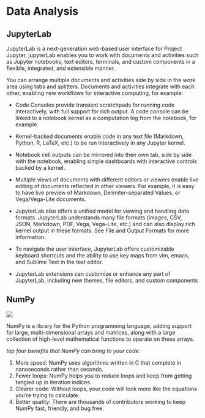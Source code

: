 # Data Analysis

## JupyterLab

JupyterLab is a next-generation web-based user interface for Project Jupyter, jupyterLab enables you to work with documents and activities such as Jupyter notebooks, text editors, terminals, and custom components in a flexible, integrated, and extensible manner.


You can arrange multiple documents and activities side by side in the work area using tabs and splitters. Documents and activities integrate with each other, enabling new workflows for interactive computing, for example:

- Code Consoles provide transient scratchpads for running code interactively, with full support for rich output. A code console can be linked to a notebook kernel as a computation log from the notebook, for example.

- Kernel-backed documents enable code in any text file (Markdown, Python, R, LaTeX, etc.) to be run interactively in any Jupyter kernel.

- Notebook cell outputs can be mirrored into their own tab, side by side with the notebook, enabling simple dashboards with interactive controls backed by a kernel.

- Multiple views of documents with different editors or viewers enable live editing of documents reflected in other viewers. For example, it is easy to have live preview of Markdown, Delimiter-separated Values, or Vega/Vega-Lite documents.

- JupyterLab also offers a unified model for viewing and handling data formats. JupyterLab understands many file formats (images, CSV, JSON, Markdown, PDF, Vega, Vega-Lite, etc.) and can also display rich kernel output in these formats. See File and Output Formats for more information.

- To navigate the user interface, JupyterLab offers customizable keyboard shortcuts and the ability to use key maps from vim, emacs, and Sublime Text in the text editor.

- JupyterLab extensions can customize or enhance any part of JupyterLab, including new themes, file editors, and custom components

## NumPy 


![](https://files.realpython.com/media/Intro-to-NumPy_Watermarked.b907b7dfb177.jpg)

NumPy is a library for the Python programming language, adding support for large, multi-dimensional arrays and matrices, along with a large collection of high-level mathematical functions to operate on these arrays.

*top four benefits that NumPy can bring to your code:*

1. More speed: NumPy uses algorithms written in C that complete in nanoseconds rather than seconds.
2. Fewer loops: NumPy helps you to reduce loops and keep from getting tangled up in iteration indices.
3. Clearer code: Without loops, your code will look more like the equations you’re trying to calculate.
4. Better quality: There are thousands of contributors working to keep NumPy fast, friendly, and bug free.
